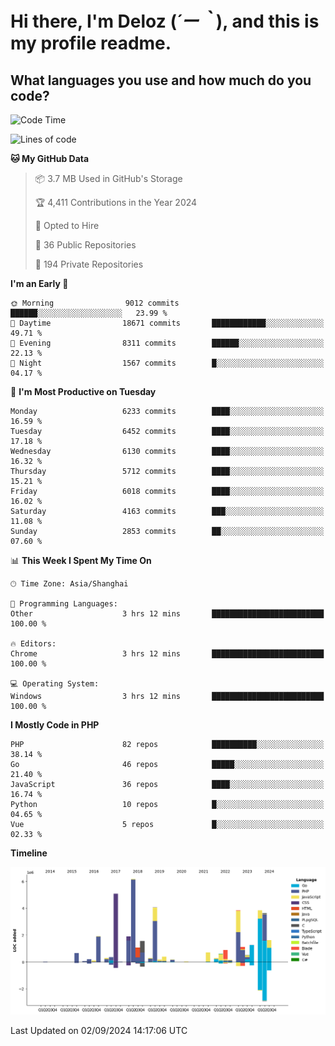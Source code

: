 # **Hi there, I'm Deloz (*´ー｀*), and this is my profile readme.**

## **What languages you use and how much do you code?**

<!--START_SECTION:waka-->
![Code Time](http://img.shields.io/badge/Code%20Time-4%2C584%20hrs-blue)

![Lines of code](https://img.shields.io/badge/From%20Hello%20World%20I%27ve%20Written-42.9%20million%20lines%20of%20code-blue)

**🐱 My GitHub Data** 

> 📦 3.7 MB Used in GitHub's Storage 
 > 
> 🏆 4,411 Contributions in the Year 2024
 > 
> 💼 Opted to Hire
 > 
> 📜 36 Public Repositories 
 > 
> 🔑 194 Private Repositories 
 > 
**I'm an Early 🐤** 

```text
🌞 Morning                9012 commits        ██████░░░░░░░░░░░░░░░░░░░   23.99 % 
🌆 Daytime                18671 commits       ████████████░░░░░░░░░░░░░   49.71 % 
🌃 Evening                8311 commits        ██████░░░░░░░░░░░░░░░░░░░   22.13 % 
🌙 Night                  1567 commits        █░░░░░░░░░░░░░░░░░░░░░░░░   04.17 % 
```
📅 **I'm Most Productive on Tuesday** 

```text
Monday                   6233 commits        ████░░░░░░░░░░░░░░░░░░░░░   16.59 % 
Tuesday                  6452 commits        ████░░░░░░░░░░░░░░░░░░░░░   17.18 % 
Wednesday                6130 commits        ████░░░░░░░░░░░░░░░░░░░░░   16.32 % 
Thursday                 5712 commits        ████░░░░░░░░░░░░░░░░░░░░░   15.21 % 
Friday                   6018 commits        ████░░░░░░░░░░░░░░░░░░░░░   16.02 % 
Saturday                 4163 commits        ███░░░░░░░░░░░░░░░░░░░░░░   11.08 % 
Sunday                   2853 commits        ██░░░░░░░░░░░░░░░░░░░░░░░   07.60 % 
```


📊 **This Week I Spent My Time On** 

```text
🕑︎ Time Zone: Asia/Shanghai

💬 Programming Languages: 
Other                    3 hrs 12 mins       █████████████████████████   100.00 % 

🔥 Editors: 
Chrome                   3 hrs 12 mins       █████████████████████████   100.00 % 

💻 Operating System: 
Windows                  3 hrs 12 mins       █████████████████████████   100.00 % 
```

**I Mostly Code in PHP** 

```text
PHP                      82 repos            ██████████░░░░░░░░░░░░░░░   38.14 % 
Go                       46 repos            █████░░░░░░░░░░░░░░░░░░░░   21.40 % 
JavaScript               36 repos            ████░░░░░░░░░░░░░░░░░░░░░   16.74 % 
Python                   10 repos            █░░░░░░░░░░░░░░░░░░░░░░░░   04.65 % 
Vue                      5 repos             █░░░░░░░░░░░░░░░░░░░░░░░░   02.33 % 
```



**Timeline**

![Lines of Code chart](https://raw.githubusercontent.com/deloz/deloz/main/assets/bar_graph.png)


 Last Updated on 02/09/2024 14:17:06 UTC
<!--END_SECTION:waka-->
